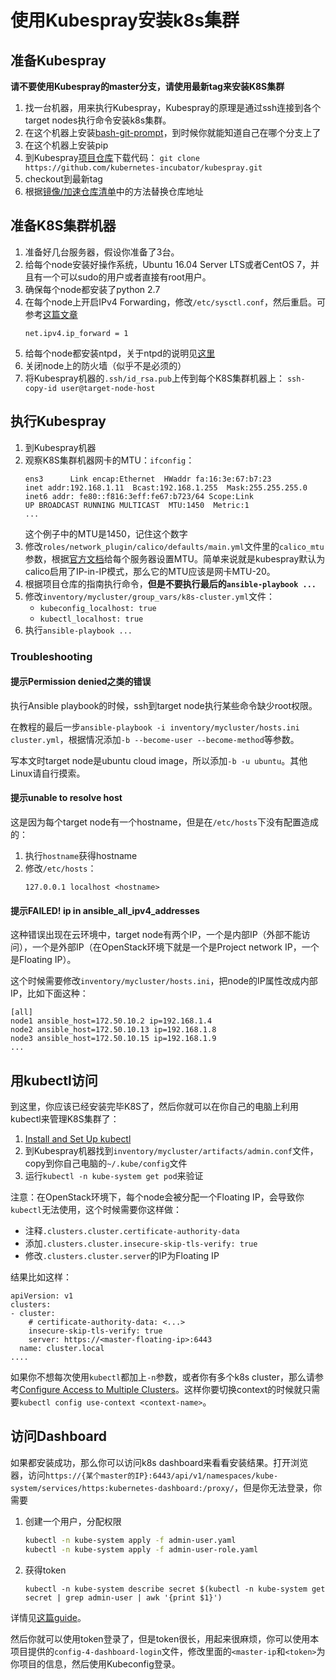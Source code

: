 # 使用Kubespray安装k8s集群

## 准备Kubespray

**请不要使用Kubespray的master分支，请使用最新tag来安装K8S集群**

1. 找一台机器，用来执行Kubespray，Kubespray的原理是通过ssh连接到各个target nodes执行命令安装k8s集群。
1. 在这个机器上安装[bash-git-prompt][bash-git-prompt]，到时候你就能知道自己在哪个分支上了
1. 在这个机器上安装pip
1. 到Kubespray[项目仓库][kubespray-repo]下载代码：
   `git clone https://github.com/kubernetes-incubator/kubespray.git`
1. checkout到最新tag
1. 根据[镜像/加速仓库清单][mirrors.md]中的方法替换仓库地址

## 准备K8S集群机器

1. 准备好几台服务器，假设你准备了3台。
1. 给每个node安装好操作系统，Ubuntu 16.04 Server LTS或者CentOS 7，并且有一个可以sudo的用户或者直接有root用户。
1. 确保每个node都安装了python 2.7
1. 在每个node上开启IPv4 Forwarding，修改`/etc/sysctl.conf`，然后重启。可参考[这篇文章][enable-ipv4-forwarding]
   ```
   net.ipv4.ip_forward = 1
   ```
1. 给每个node都安装ntpd，关于ntpd的说明见[这里][ntpd]
1. 关闭node上的防火墙（似乎不是必须的）
1. 将Kubespray机器的`.ssh/id_rsa.pub`上传到每个K8S集群机器上：
   `ssh-copy-id user@target-node-host`   

## 执行Kubespray 

1. 到Kubespray机器
1. 观察K8S集群机器网卡的MTU：`ifconfig`：
   ```
   ens3      Link encap:Ethernet  HWaddr fa:16:3e:67:b7:23
   inet addr:192.168.1.11  Bcast:192.168.1.255  Mask:255.255.255.0
   inet6 addr: fe80::f816:3eff:fe67:b723/64 Scope:Link
   UP BROADCAST RUNNING MULTICAST  MTU:1450  Metric:1
   ...
   ```
   这个例子中的MTU是1450，记住这个数字
1. 修改`roles/network_plugin/calico/defaults/main.yml`文件里的`calico_mtu`参数，根据[官方文档][calico-mtu]给每个服务器设置MTU。简单来说就是kubespray默认为calico启用了IP-in-IP模式，那么它的MTU应该是网卡MTU-20。
1. 根据项目仓库的指南执行命令，**但是不要执行最后的`ansible-playbook ...`**
1. 修改`inventory/mycluster/group_vars/k8s-cluster.yml`文件：
   * `kubeconfig_localhost: true`
   * `kubectl_localhost: true`
1. 执行`ansible-playbook ...`


### Troubleshooting

#### 提示Permission denied之类的错误

执行Ansible playbook的时候，ssh到target node执行某些命令缺少root权限。

在教程的最后一步`ansible-playbook -i inventory/mycluster/hosts.ini cluster.yml`，根据情况添加`-b --become-user --become-method`等参数。

写本文时target node是ubuntu cloud image，所以添加`-b -u ubuntu`。其他Linux请自行摸索。

#### 提示unable to resolve host

这是因为每个target node有一个hostname，但是在`/etc/hosts`下没有配置造成的：

1. 执行`hostname`获得hostname
1. 修改`/etc/hosts`：
   ```
   127.0.0.1 localhost <hostname>
   ```

#### 提示FAILED! ip in ansible\_all\_ipv4\_addresses

这种错误出现在云环境中，target node有两个IP，一个是内部IP（外部不能访问），一个是外部IP（在OpenStack环境下就是一个是Project network IP，一个是Floating IP）。

这个时候需要修改`inventory/mycluster/hosts.ini`，把node的IP属性改成内部IP，比如下面这种：

```
[all]
node1 ansible_host=172.50.10.2 ip=192.168.1.4
node2 ansible_host=172.50.10.13 ip=192.168.1.8
node3 ansible_host=172.50.10.15 ip=192.168.1.9
...
```

## 用kubectl访问

到这里，你应该已经安装完毕K8S了，然后你就可以在你自己的电脑上利用kubectl来管理K8S集群了：

1. [Install and Set Up kubectl][install-kubectl]
1. 到Kubespray机器找到`inventory/mycluster/artifacts/admin.conf`文件，copy到你自己电脑的`~/.kube/config`文件
1. 运行`kubectl -n kube-system get pod`来验证

注意：在OpenStack环境下，每个node会被分配一个Floating IP，会导致你`kubectl`无法使用，这个时候需要你这样做：

* 注释`.clusters.cluster.certificate-authority-data`
* 添加`.clusters.cluster.insecure-skip-tls-verify: true`
* 修改`.clusters.cluster.server`的IP为Floating IP

结果比如这样：

```
apiVersion: v1
clusters:
- cluster:
    # certificate-authority-data: <...>
    insecure-skip-tls-verify: true
    server: https://<master-floating-ip>:6443
  name: cluster.local
....
```

如果你不想每次使用`kubectl`都加上`-n`参数，或者你有多个k8s cluster，那么请参考[Configure Access to Multiple Clusters][kubectl-multi-cluster]。这样你要切换context的时候就只需要`kubectl config use-context <context-name>`。

## 访问Dashboard

如果都安装成功，那么你可以访问k8s dashboard来看看安装结果。打开浏览器，访问`https://{某个master的IP}:6443/api/v1/namespaces/kube-system/services/https:kubernetes-dashboard:/proxy/`，但是你无法登录，你需要

1. 创建一个用户，分配权限
   ```bash
   kubectl -n kube-system apply -f admin-user.yaml
   kubectl -n kube-system apply -f admin-user-role.yaml
   ```
1. 获得token
   ```
   kubectl -n kube-system describe secret $(kubectl -n kube-system get secret | grep admin-user | awk '{print $1}')
   ```

详情见[这篇guide][k8s-dashboard-create-user]。

然后你就可以使用token登录了，但是token很长，用起来很麻烦，你可以使用本项目提供的`config-4-dashboard-login`文件，修改里面的`<master-ip`和`<token>`为你项目的信息，然后使用Kubeconfig登录。


[mirrors.md]: ../mirrors.md
[install-kubectl]: https://kubernetes.io/docs/tasks/tools/install-kubectl/
[calico-mtu]: https://docs.projectcalico.org/v2.2/usage/configuration/mtu
[kubespray-repo]: https://github.com/kubernetes-incubator/kubespray
[bash-git-prompt]: https://github.com/magicmonty/bash-git-prompt
[enable-ipv4-forwarding]: http://www.ducea.com/2006/08/01/how-to-enable-ip-forwarding-in-linux/
[k8s-dashboard-create-user]: https://github.com/kubernetes/dashboard/wiki/Creating-sample-user
[anjia0532-mirror]: https://github.com/anjia0532/gcr.io_mirror
[ustc-mirror]: https://github.com/ustclug/mirrorrequest
[kubectl-multi-cluster]: https://kubernetes.io/docs/tasks/access-application-cluster/configure-access-multiple-clusters/
[ntpd]: https://wiki.dovecot.org/TimeMovedBackwards#Time_synchronization